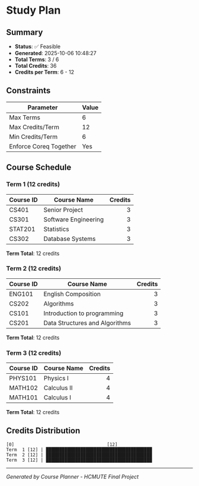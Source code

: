 # Study Plan

## Summary

- **Status**: ✅ Feasible
- **Generated**: 2025-10-06 10:48:27
- **Total Terms**: 3 / 6
- **Total Credits**: 36
- **Credits per Term**: 6 - 12

## Constraints

| Parameter | Value |
|-----------|-------|
| Max Terms | 6 |
| Max Credits/Term | 12 |
| Min Credits/Term | 6 |
| Enforce Coreq Together | Yes |

## Course Schedule

### Term 1 (12 credits)

| Course ID | Course Name | Credits |
|-----------|-------------|--------:|
| CS401 | Senior Project | 3 |
| CS301 | Software Engineering | 3 |
| STAT201 | Statistics | 3 |
| CS302 | Database Systems | 3 |

**Term Total**: 12 credits

### Term 2 (12 credits)

| Course ID | Course Name | Credits |
|-----------|-------------|--------:|
| ENG101 | English Composition | 3 |
| CS202 | Algorithms | 3 |
| CS101 | Introduction to programming | 3 |
| CS201 | Data Structures and Algorithms | 3 |

**Term Total**: 12 credits

### Term 3 (12 credits)

| Course ID | Course Name | Credits |
|-----------|-------------|--------:|
| PHYS101 | Physics I | 4 |
| MATH102 | Calculus II | 4 |
| MATH101 | Calculus I | 4 |

**Term Total**: 12 credits

## Credits Distribution

```
[0]                                   [12]
Term  1 [12] | ████████████████████████████████████████
Term  2 [12] | ████████████████████████████████████████
Term  3 [12] | ████████████████████████████████████████
```

---
*Generated by Course Planner - HCMUTE Final Project*
